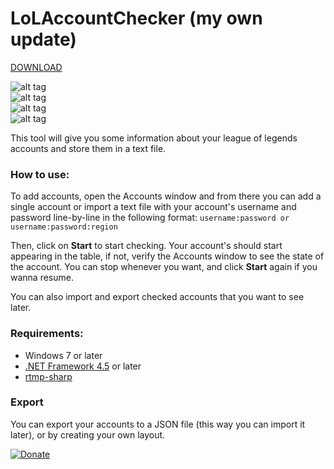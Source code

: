 # LoLAccountChecker (my own update)

[DOWNLOAD](https://github.com/yokrysty/LoLAccountChecker/raw/master/LoLAccountChecker.zip)

![alt tag](https://raw.githubusercontent.com/yokrysty/LoLAccountChecker/master/preview_001.jpg)
<br>
![alt tag](https://raw.githubusercontent.com/yokrysty/LoLAccountChecker/master/preview_002.jpg)
<br>
![alt tag](https://raw.githubusercontent.com/yokrysty/LoLAccountChecker/master/preview_003.jpg)
<br>
![alt tag](https://raw.githubusercontent.com/yokrysty/LoLAccountChecker/master/preview_004.jpg)
<br>

This tool will give you some information about your league of legends accounts and store them in a text file.

### How to use:
To add accounts, open the Accounts window and from there you can add a single account or import a text file with your account's username and password line-by-line in the following format:
``
username:password or username:password:region
``

Then, click on **Start** to start checking. Your account's should start appearing in the table, if not, verify the Accounts window to see the state of the account. You can stop whenever you want, and click **Start** again if you wanna resume.
 
You can also import and export checked accounts that you want to see later.

### Requirements:
 * Windows 7 or later
 * [.NET Framework 4.5](https://www.microsoft.com/en-us/download/details.aspx?id=30653) or later
 * [rtmp-sharp](https://github.com/imiuka/rtmp-sharp)

### Export
You can export your accounts to a JSON file (this way you can import it later), or by creating your own layout.

[![Donate](https://www.paypalobjects.com/en_US/i/btn/btn_donate_LG.gif)](https://www.paypal.com/cgi-bin/webscr?cmd=_s-xclick&hosted_button_id=X9559SH2MKQ7S)

